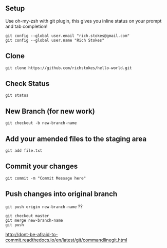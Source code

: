 ## Setup
Use oh-my-zsh with git plugin, this gives you inline status on your prompt and tab completion!

```
git config --global user.email "rich.stokes@gmail.com"
git config --global user.name "Rich Stokes"
```

## Clone
`git clone https://github.com/richstokes/hello-world.git `

## Check Status
`git status`

## New Branch (for new work)
`git checkout -b new-branch-name`

## Add your amended files to the staging area
`git add file.txt`

## Commit your changes
`git commit -m "Commit Message here"`

## Push changes into original branch
`git push origin new-branch-name` ??

```
git checkout master
git merge new-branch-name
git push
```



http://dont-be-afraid-to-commit.readthedocs.io/en/latest/git/commandlinegit.html
